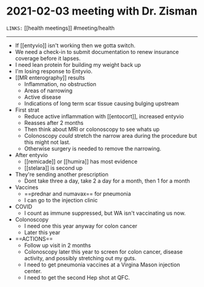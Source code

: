 # 2021-02-03 meeting with Dr. Zisman
`LINKS:` [[health meetings]]
#meeting/health

---
- If [[entyvio]] isn't working then we gotta switch.
- We need a check-in to submit documentation to renew insurance coverage before it lapses. 
- I need lean protein for building my weight back up
- I'm losing response to Entyvio.
- [[MR enterography]] results
	- Inflammation, no obstruction
	- Areas of narrowing
	- Active disease
	- Indications of long term scar tissue causing bulging upstream
- First strat
	- Reduce active inflammation with [[entocort]], increased entyvio
	- Reasses after 2 months 
	- Then think about MRI or colonoscopy to see whats up
	- Colonoscopy *could* stretch the narrow area during the procedure but this might not last. 
	- Otherwise surgery is needed to remove the narrowing. 
- After entyvio
	- [[remicade]] or [[humira]] has most evidence
	- [[stelara]] is second up
- They're sending another prescription
	- Dont take three a day, take 2 a day for a month, then 1 for a month
- Vaccines
	- ==prednar and numavax== for pneumonia
	- I can go to the injection clinic
- COVID
	- I count as immune suppressed, but WA isn't vaccinating us now. 
- Colonoscopy
	- I need one this year anyway for colon cancer
	- Later this year
- ==ACTIONS==
	- Follow up visit in 2 months
	- Colonoscopy later this year to screen for colon cancer, disease activity, and possibly stretching out my guts. 
	- I need to get pneumonia vaccines at a Virgina Mason injection center.
	- I need to get the second Hep shot at QFC.
